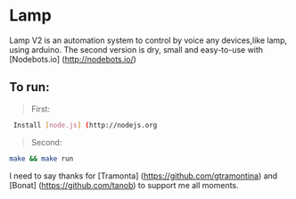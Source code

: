 Lamp 
==============
Lamp V2 is an automation system to control by voice any devices,like lamp, using arduino. 
The second version is dry, small and easy-to-use with [Nodebots.io] (http://nodebots.io/)

To run:
-------

> First:
```bash
 Install [node.js] (http://nodejs.org
 ```

> Second: 	
```bash
make && make run
```

I need to say thanks for [Tramonta] (https://github.com/gtramontina) and [Bonat] (https://github.com/tanob) to support me all moments. 